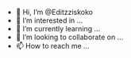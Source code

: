 - 👋 Hi, I’m @Editzziskoko
- 👀 I’m interested in ...
- 🌱 I’m currently learning ...
- 💞️ I’m looking to collaborate on ...
- 📫 How to reach me ...

<!---
Editzziskoko/Editzziskoko is a ✨ special ✨ repository because its `README.md` (this file) appears on your GitHub profile.
You can click the Preview link to take a look at your changes.
--->
